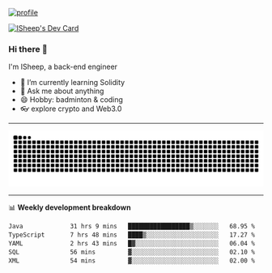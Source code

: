 [![profile](https://user-images.githubusercontent.com/54968314/208005045-e4b42f3b-833d-4242-bfcc-e764865553a2.svg)](https://www.calligrapher.ai/)

<a href="https://app.daily.dev/linziyang1106"><img src="https://api.daily.dev/devcards/v2/i4Spwx5Skx5FpTqWcwoit.png?r=kgx&type=wide" width="652" alt="ISheep's Dev Card"/></a>

### Hi there 🐏

I'm ISheep, a back-end engineer

- 🔭 I’m currently learning Solidity
- 💬 Ask me about anything
- 😄 Hobby: badminton & coding
- 👓 explore crypto and Web3.0

-------

![](https://raw.githubusercontent.com/ISheepp/ISheepp/output/github-contribution-grid-snake.svg)

-------

📊 **Weekly development breakdown**
<!--START_SECTION:waka-->

```txt
Java             31 hrs 9 mins   █████████████████▒░░░░░░░   68.95 %
TypeScript       7 hrs 48 mins   ████▒░░░░░░░░░░░░░░░░░░░░   17.27 %
YAML             2 hrs 43 mins   █▓░░░░░░░░░░░░░░░░░░░░░░░   06.04 %
SQL              56 mins         ▓░░░░░░░░░░░░░░░░░░░░░░░░   02.10 %
XML              54 mins         ▓░░░░░░░░░░░░░░░░░░░░░░░░   02.00 %
```

<!--END_SECTION:waka-->
